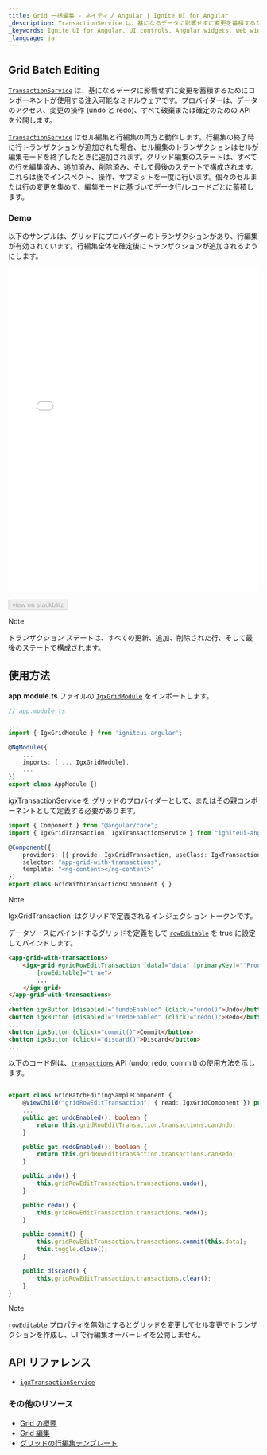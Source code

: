 ```yaml
---
title: Grid 一括編集 - ネイティブ Angular | Ignite UI for Angular
_description: TransactionService は、基になるデータに影響せずに変更を蓄積するためにコンポーネントが使用する注入可能なミドルウェアです。プロバイダーは、データのアクセス、変更の操作 (undo と redo)、すべて破棄または確定のための API を公開します。
_keywords: Ignite UI for Angular, UI controls, Angular widgets, web widgets, UI widgets, Angular, Native Angular Components Suite, Native Angular Controls, Native Angular Components Library, Native Angular Component, Angular Grid, Angular Data Grid component, Angular Data Grid control, Angular Grid component, Angular Grid control, Angular High Performance Grid, Cell Editing, Row Editing, Batch Updating, Batch Editing, Transactions
_language: ja
---
```


## Grid Batch Editing

[`TransactionService`]({environment:angularApiUrl}/classes/igxtransactionservice.html) は、基になるデータに影響せずに変更を蓄積するためにコンポーネントが使用する注入可能なミドルウェアです。プロバイダーは、データのアクセス、変更の操作 (undo と redo)、すべて破棄または確定のための API を公開します。

[`TransactionService`]({environment:angularApiUrl}/classes/igxtransactionservice.html) はセル編集と行編集の両方と動作します。行編集の終了時に行トランザクションが追加された場合、セル編集のトランザクションはセルが編集モードを終了したときに追加されます。グリッド編集のステートは、すべての行を編集済み、追加済み、削除済み、そして最後のステートで構成されます。これらは後でインスペクト、操作、サブミットを一度に行います。個々のセルまたは行の変更を集めて、編集モードに基づいてデータ行/レコードごとに蓄積します。

### Demo

以下のサンプルは、グリッドにプロバイダーのトランザクションがあり、行編集が有効されています。行編集全体を確定後にトランザクションが追加されるようにします。

<div class="sample-container loading" style="height:650px">
    <iframe id="grid-batch-editing-sample-iframe" src='{environment:demosBaseUrl}/grid-batch-editing' width="100%" height="100%" seamless frameBorder="0" onload="onSampleIframeContentLoaded(this);"></iframe>
</div>
<br/>
<div>
<button data-localize="stackblitz" disabled class="stackblitz-btn" data-iframe-id="grid-batch-editing-sample-iframe" data-demos-base-url="{environment:demosBaseUrl}">view on stackblitz</button>
</div>
<div class="divider--half"></div>

> [!NOTE]
> トランザクション ステートは、すべての更新、追加、削除された行、そして最後のステートで構成されます。

## 使用方法
**app.module.ts** ファイルの [`IgxGridModule`]({environment:angularApiUrl}/classes/igxgridmodule.html) をインポートします。

```typescript
// app.module.ts

...
import { IgxGridModule } from 'igniteui-angular';

@NgModule({
    ...
    imports: [..., IgxGridModule],
    ...
})
export class AppModule {}
```

igxTransactionService を グリッドのプロバイダーとして、またはその親コンポーネントとして定義する必要があります。

```typescript
import { Component } from "@angular/core";
import { IgxGridTransaction, IgxTransactionService } from "igniteui-angular";

@Component({
    providers: [{ provide: IgxGridTransaction, useClass: IgxTransactionService }],
    selector: "app-grid-with-transactions",
    template: "<ng-content></ng-content>"
})
export class GridWithTransactionsComponent { }

```
> [!NOTE]
> IgxGridTransaction` はグリッドで定義されるインジェクション トークンです。


データソースにバインドするグリッドを定義をして [`rowEditable`]({environment:angularApiUrl}/classes/igxgridcomponent.html#roweditable) を true に設定してバインドします。

```html
<app-grid-with-transactions>
    <igx-grid #gridRowEditTransaction [data]="data" [primaryKey]="'ProductID'" width="100%" height="500px"
        [rowEditable]="true">
        ...
    </igx-grid>
</app-grid-with-transactions>
...
<button igxButton [disabled]="!undoEnabled" (click)="undo()">Undo</button>
<button igxButton [disabled]="!redoEnabled" (click)="redo()">Redo</button>
...
<button igxButton (click)="commit()">Commit</button>
<button igxButton (click)="discard()">Discard</button>
...

```

以下のコード例は、[`transactions`]({environment:angularApiUrl}/classes/igxtransactionservice.html#) API (undo, redo, commit) の使用方法を示します。

```typescript
...
export class GridBatchEditingSampleComponent {
    @ViewChild("gridRowEditTransaction", { read: IgxGridComponent }) public gridRowEditTransaction: IgxGridComponent;
    ...
    public get undoEnabled(): boolean {
        return this.gridRowEditTransaction.transactions.canUndo;
    }

    public get redoEnabled(): boolean {
        return this.gridRowEditTransaction.transactions.canRedo;
    }

    public undo() {
        this.gridRowEditTransaction.transactions.undo();
    }

    public redo() {
        this.gridRowEditTransaction.transactions.redo();
    }

    public commit() {
        this.gridRowEditTransaction.transactions.commit(this.data);
        this.toggle.close();
    }

    public discard() {
        this.gridRowEditTransaction.transactions.clear();
    }
}

```
> [!NOTE]
> [`rowEditable`]({environment:angularApiUrl}/classes/igxgridcomponent.html#roweditable) プロパティを無効にするとグリッドを変更してセル変更でトランザクションを作成し、UI で行編集オーバーレイを公開しません。

## API リファレンス

* [`igxTransactionService`]({environment:angularApiUrl}/classes/igxtransactionservice.html)

### その他のリソース

* [Grid の概要](grid.md)
* [Grid 編集](grid_editing.md)
* [グリッドの行編集テンプレート](grid_row_editing.md)